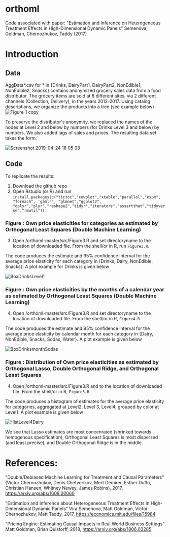 # orthoml
Code associated with paper: "Estimation and Inference on Heterogeneous Treatment Effects in High-Dimensional Dynamic Panels" Semenova, Goldman, Chernozhukov, Taddy (2017) 

# Introduction
## Data
AggData*.csv for * in {Drinks, DairyPart1, DairyPart2, NonEdible1, NonEdible2, Snacks} contains anonymized grocery sales data from a food distributor. The grocery items are sold at 8 different sites, via 2 different channels (Collection, Delivery), in the years 2012-2017. Using catalog descriptions, we organize the products into a tree (see example below)
![Figure_1 copy](https://user-images.githubusercontent.com/21160786/56327155-1b4b4200-6147-11e9-8837-694417ae332b.png)

To preserve the distributor's anonymity, we replaced the names of the nodes at Level 2 and below by numbers (for Drinks Level 3 and below) by numbers. We also added lags of sales and prices.  The resulting data set takes the form:

![Screenshot 2019-04-24 18 05 08](https://user-images.githubusercontent.com/21160786/56697127-e9445d80-66bb-11e9-95b6-4fb137841df2.png)



## Code

To replicate the results:

1. Download the github repo 
2. Open Rstudio (or R) and run
`install.packages(c("tictoc","cowplot","xtable","parallel","expm", "foreach", 'gamlr", "glmnet","ggplot2", "dplyr","plyr","reshape2","tidyr","iterators","assertthat","tidyverse","rmutil"))`

### Figure : Own price elasticities for categories as estimated by Orthogonal Least Squares (Double Machine Learning)
3. Open /orthoml-master/src/Figure3.R and set directoryname to the location of downloaded file. From the shell/or in R, run `Figure3.R`. 

The code produces the estimate and 95% confidence interval for the average price elasticity for each category in {Drinks, Dairy, NonEdible, Snacks}. A plot example for Drinks is given below

![BoxDrinksLevel1](https://user-images.githubusercontent.com/21160786/56698512-214d9f80-66c0-11e9-9de9-347947ac58d8.png)

### Figure : Own price elasticities by the months of a calendar year as estimated by  Orthogonal Least Squares (Double Machine Learning)

4. Open /orthoml-master/src/Figure3.R and set directoryname to the location of downloaded file. From the shell/or in R, `Figure4.R`. 

The code produces the estimate and 95% confidence interval for the average price elasticity by calendar month for each category in {Dairy, NonEdible, Snacks, Sodas, Water}. A plot example is given below

![BoxDrinksmonthSodas](https://user-images.githubusercontent.com/21160786/56698599-7f7a8280-66c0-11e9-8023-23353d600cdd.png)

### Figure : Distribution of Own price elasticities as estimated by Orthogonal Lasso, Double Orthogonal Ridge, and Orthogonal Least Squares 

4. Open /orthoml-master/src/Figure3.R and to the location of downloaded file. From the shell/or in R, `Figure5.R`. 

The code produces a histogram of estimates for the average price elasticity for categories, aggregated at Level2, Level 3, Level4, grouped by color at Level1. A plot example is given below

![HistLevel4Dairy](https://user-images.githubusercontent.com/21160786/56698604-81dcdc80-66c0-11e9-8e4c-dab2ab27f100.png)

We see that Lasso estimates are most concenrated (shrinked towards homogenous specification), Orthogonal Least Squares  is most dispersed (and least precise), and  Double Orthogonal Ridge is in the middle. 

# References:

"Double/Debiased Machine Learning for Treatment and Causal Parameters" (Victor Chernozhukov, Denis Chetverikov, Mert Demirer, Esther Duflo, Christian Hansen, Whitney Newey, James Robins), 2017, https://arxiv.org/abs/1608.00060

"Estimation and Inference about Heterogeneous Treatment Effects in High-Dimensional Dynamic Panels"
Vira Semenova, Matt Goldman, Victor Chernozhukov, Matt Taddy, 2017, https://economics.mit.edu/files/15984 

"Pricing Engine: Estimating Causal Impacts in Real World Business Settings" Matt Goldman, Brian Quistorff, 2018, https://arxiv.org/abs/1806.03285 
